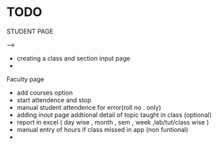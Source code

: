 # TODO 

STUDENT PAGE 
<!-- - login page > home screen ( current classes structure dashboard) --> -->
- creating a class and section input page
-  



Faculty page 
-   add courses option
-   start attendence and stop 
-   manual student attendence for error(roll no . only)
-   adding inout page  addtional detail of topic taught in class (optional) 
-  report in excel ( day wise , month , sem , week ,lab/tut/class wise )
-   manual entry of hours if class missed in app (non funtional)
-    


